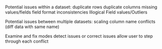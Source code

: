 Potential issues within a dataset:
	duplicate rows
	duplicate columns
	missing values/fields
	field format inconsistencies
	Illogical Field values/Outliers


Potential issues between multiple datasets:
	scaling
	column name conflicts (diff data with same name)


Examine and fix modes
	detect issues or correct issues
	allow user to step through each conflict
